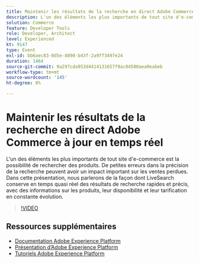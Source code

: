 ```yaml
---
title: Maintenir les résultats de la recherche en direct Adobe Commerce à jour en temps réel
description: L'un des éléments les plus importants de tout site d'e-commerce est la possibilité de rechercher des produits. De petites erreurs dans la précision de la recherche peuvent avoir un impact important sur les ventes perdues. Dans cette présentation, nous parlerons de la façon dont LiveSearch conserve en temps quasi réel des résultats de recherche rapides et précis, avec des informations sur les produits, leur disponibilité et leur tarification en constante évolution.
solution: Commerce
feature: Developer Tools
role: Developer, Architect
level: Experienced
kt: 9147
type: Event
exl-id: bb6aec83-0d5e-4890-b43f-2a9ff3497e24
duration: 1464
source-git-commit: 9a297cda953d4414131657f9ac84580aea0eabeb
workflow-type: tm+mt
source-wordcount: '145'
ht-degree: 8%

---
```


# Maintenir les résultats de la recherche en direct Adobe Commerce à jour en temps réel

L&#39;un des éléments les plus importants de tout site d&#39;e-commerce est la possibilité de rechercher des produits. De petites erreurs dans la précision de la recherche peuvent avoir un impact important sur les ventes perdues. Dans cette présentation, nous parlerons de la façon dont LiveSearch conserve en temps quasi réel des résultats de recherche rapides et précis, avec des informations sur les produits, leur disponibilité et leur tarification en constante évolution.

>[!VIDEO](https://video.tv.adobe.com/v/337580/?quality=12&learn=on&hidetitle=true)

## Ressources supplémentaires

- [Documentation Adobe Experience Platform](https://experienceleague.adobe.com/docs/experience-platform.html?lang=fr)
- [Présentation d’Adobe Experience Platform](https://experienceleague.adobe.com/docs/experience-platform/landing/home.html?lang=fr)
- [Tutoriels Adobe Experience Platform](https://experienceleague.adobe.com/docs/platform-learn/tutorials/overview.html?lang=fr)
